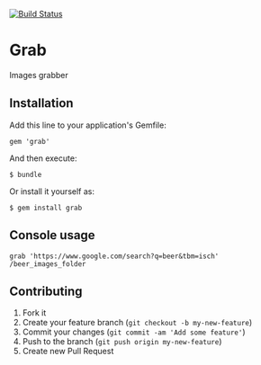 [![Build Status](https://secure.travis-ci.org/ya-jeks/grab.png?branch=master)](http://travis-ci.org/ya-jeks/grab)

# Grab

Images grabber

## Installation

Add this line to your application's Gemfile:

    gem 'grab'

And then execute:

    $ bundle

Or install it yourself as:

    $ gem install grab

## Console usage

    grab 'https://www.google.com/search?q=beer&tbm=isch' /beer_images_folder

## Contributing

1. Fork it
2. Create your feature branch (`git checkout -b my-new-feature`)
3. Commit your changes (`git commit -am 'Add some feature'`)
4. Push to the branch (`git push origin my-new-feature`)
5. Create new Pull Request
